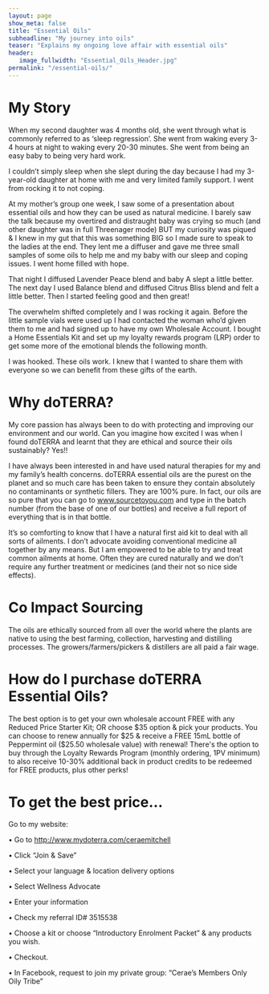 ```yaml
---
layout: page
show_meta: false
title: "Essential Oils"
subheadline: "My journey into oils"
teaser: "Explains my ongoing love affair with essential oils"
header:
   image_fullwidth: "Essential_Oils_Header.jpg"
permalink: "/essential-oils/"
---
```


# My Story
When my second daughter was 4 months old, she went through what is commonly referred to as ‘sleep regression’. She went from waking every 3-4 hours at night to waking every 20-30 minutes. She went from being an easy baby to being very hard work. 

I couldn’t simply sleep when she slept during the day because I had my 3-year-old daughter at home with me and very limited family support. I went from rocking it to not coping. 

At my mother’s group one week, I saw some of a presentation about essential oils and how they can be used as natural medicine. I barely saw the talk because my overtired and distraught baby was crying so much (and other daughter was in full Threenager mode) BUT my curiosity was piqued & I knew in my gut that this was something BIG so I made sure to speak to the ladies at the end. They lent me a diffuser and gave me three small samples of some oils to help me and my baby with our sleep and coping issues. I went home filled with hope. 
 
That night I diffused Lavender Peace blend and baby A slept a little better. The next day I used Balance blend and diffused Citrus Bliss blend and felt a little better. 
Then I started feeling good and then great! 

The overwhelm shifted completely and I was rocking it again. Before the little sample vials were used up I had contacted the woman who’d given them to me and had signed up to have my own Wholesale Account. I bought a Home Essentials Kit and set up my loyalty rewards program (LRP) order to get some more of the emotional blends the following month. 

I was hooked. 
These oils work. 
I knew that I wanted to share them with everyone so we can benefit from these gifts of the earth.
 
# Why doTERRA? 

My core passion has always been to do with protecting and improving our environment and our world. Can you imagine how excited I was when I found doTERRA and learnt that they are ethical and source their oils sustainably? Yes!! 

I have always been interested in and have used natural therapies for my and my family’s health concerns. doTERRA essential oils are the purest on the planet and so much care has been taken to ensure they contain absolutely no contaminants or synthetic fillers. They are 100% pure. In fact, our oils are so pure that you can go to www.sourcetoyou.com and type in the batch number (from the base of one of our bottles) and receive a full report of everything that is in that bottle. 

It’s so comforting to know that I have a natural first aid kit to deal with all sorts of ailments. I don’t advocate avoiding conventional medicine all together by any means. But I am empowered to be able to try and treat common ailments at home. Often they are cured naturally and we don’t require any further treatment or medicines (and their not so nice side effects). 

# Co Impact Sourcing
The oils are ethically sourced from all over the world where the plants are native to using the best farming, collection, harvesting and distilling processes. The growers/farmers/pickers & distillers are all paid a fair wage. 

# How do I purchase doTERRA Essential Oils?
The best option is to get your own wholesale account FREE with any Reduced Price Starter Kit; OR choose $35 option & pick your products. 
You can choose to renew annually for $25 & receive a FREE 15mL bottle of Peppermint oil ($25.50 wholesale value) with renewal! 
There's the option to buy through the Loyalty Rewards Program (monthly ordering, 1PV minimum) to also receive 10-30% additional back in product credits to be redeemed for FREE products, plus other perks! 


# To get the best price… 

Go to my website:

•	Go to http://www.mydoterra.com/ceraemitchell

•	Click “Join & Save”

•	Select your language & location delivery options

•	Select Wellness Advocate 

•	Enter your information

•	Check my referral ID# 3515538

•	Choose a kit or choose “Introductory Enrolment Packet” & any products you wish. 

•	Checkout.

•	In Facebook, request to join my private group: “Cerae’s Members Only Oily Tribe” 

